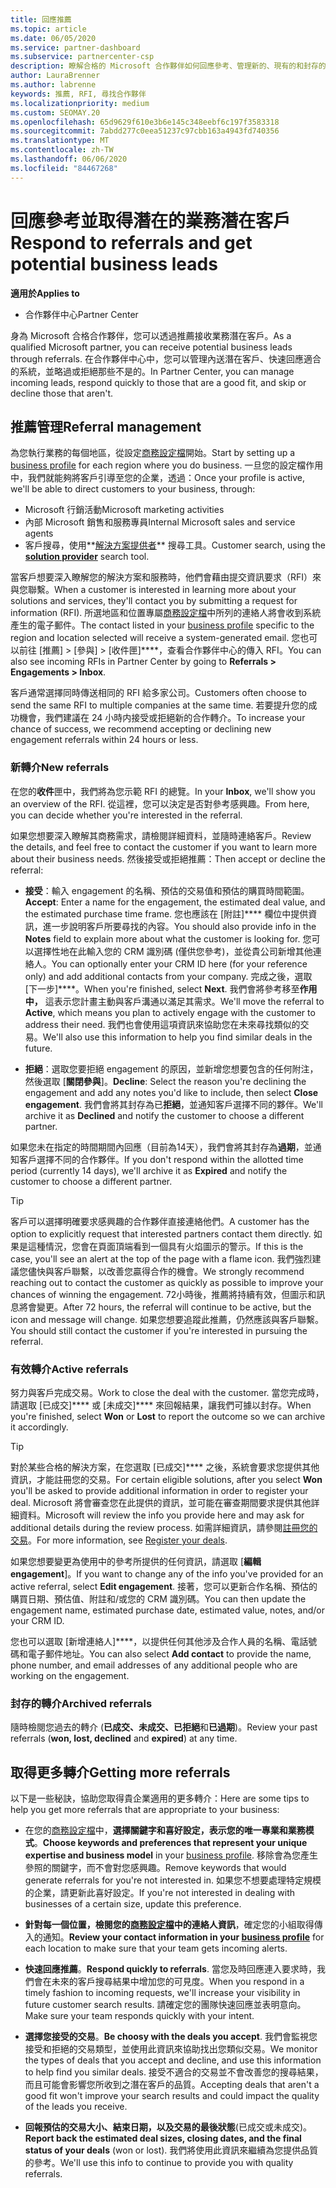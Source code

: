 ```yaml
---
title: 回應推薦
ms.topic: article
ms.date: 06/05/2020
ms.service: partner-dashboard
ms.subservice: partnercenter-csp
description: 瞭解合格的 Microsoft 合作夥伴如何回應參考、管理新的、現有的和封存的參考，並在未來取得更多推薦。
author: LauraBrenner
ms.author: labrenne
keywords: 推薦, RFI, 尋找合作夥伴
ms.localizationpriority: medium
ms.custom: SEOMAY.20
ms.openlocfilehash: 65d9629f610e3b6e145c348eebf6c197f3583318
ms.sourcegitcommit: 7abdd277c0eea51237c97cbb163a4943fd740356
ms.translationtype: MT
ms.contentlocale: zh-TW
ms.lasthandoff: 06/06/2020
ms.locfileid: "84467268"
---
```

# <a name="respond-to-referrals-and-get-potential-business-leads"></a><span data-ttu-id="fc5fa-104">回應參考並取得潛在的業務潛在客戶</span><span class="sxs-lookup"><span data-stu-id="fc5fa-104">Respond to referrals and get potential business leads</span></span>

<span data-ttu-id="fc5fa-105">**適用於**</span><span class="sxs-lookup"><span data-stu-id="fc5fa-105">**Applies to**</span></span>

- <span data-ttu-id="fc5fa-106">合作夥伴中心</span><span class="sxs-lookup"><span data-stu-id="fc5fa-106">Partner Center</span></span>

<span data-ttu-id="fc5fa-107">身為 Microsoft 合格合作夥伴，您可以透過推薦接收業務潛在客戶。</span><span class="sxs-lookup"><span data-stu-id="fc5fa-107">As a qualified Microsoft partner, you can receive potential business leads through referrals.</span></span> <span data-ttu-id="fc5fa-108">在合作夥伴中心中，您可以管理內送潛在客戶、快速回應適合的系統，並略過或拒絕那些不是的。</span><span class="sxs-lookup"><span data-stu-id="fc5fa-108">In Partner Center, you can manage incoming leads, respond quickly to those that are a good fit, and skip or decline those that aren't.</span></span> 

## <a name="referral-management"></a><span data-ttu-id="fc5fa-109">推薦管理</span><span class="sxs-lookup"><span data-stu-id="fc5fa-109">Referral management</span></span>

<span data-ttu-id="fc5fa-110">為您執行業務的每個地區，從設定[商務設定檔](create-a-marketing-profile.md)開始。</span><span class="sxs-lookup"><span data-stu-id="fc5fa-110">Start by setting up a [business profile](create-a-marketing-profile.md) for each region where you do business.</span></span> <span data-ttu-id="fc5fa-111">一旦您的設定檔作用中，我們就能夠將客戶引導至您的企業，透過：</span><span class="sxs-lookup"><span data-stu-id="fc5fa-111">Once your profile is active, we'll be able to direct customers to your business, through:</span></span>

- <span data-ttu-id="fc5fa-112">Microsoft 行銷活動</span><span class="sxs-lookup"><span data-stu-id="fc5fa-112">Microsoft marketing activities</span></span>
- <span data-ttu-id="fc5fa-113">內部 Microsoft 銷售和服務專員</span><span class="sxs-lookup"><span data-stu-id="fc5fa-113">Internal Microsoft sales and service agents</span></span>
- <span data-ttu-id="fc5fa-114">客戶搜尋，使用**[解決方案提供者](https://www.microsoft.com/solution-providers/home)** 搜尋工具。</span><span class="sxs-lookup"><span data-stu-id="fc5fa-114">Customer search, using the **[solution provider](https://www.microsoft.com/solution-providers/home)** search tool.</span></span>

<span data-ttu-id="fc5fa-115">當客戶想要深入瞭解您的解決方案和服務時，他們會藉由提交資訊要求（RFI）來與您聯繫。</span><span class="sxs-lookup"><span data-stu-id="fc5fa-115">When a customer is interested in learning more about your solutions and services, they'll contact you by submitting a request for information (RFI).</span></span> <span data-ttu-id="fc5fa-116">所選地區和位置專屬[商務設定檔](create-a-marketing-profile.md)中所列的連絡人將會收到系統產生的電子郵件。</span><span class="sxs-lookup"><span data-stu-id="fc5fa-116">The contact listed in your [business profile](create-a-marketing-profile.md) specific to the region and location selected will receive a system-generated email.</span></span> <span data-ttu-id="fc5fa-117">您也可以前往 [推薦] > [參與] > [收件匣]\*\*\*\*，查看合作夥伴中心的傳入 RFI。</span><span class="sxs-lookup"><span data-stu-id="fc5fa-117">You can also see incoming RFIs in Partner Center by going to **Referrals > Engagements > Inbox**.</span></span>

<span data-ttu-id="fc5fa-118">客戶通常選擇同時傳送相同的 RFI 給多家公司。</span><span class="sxs-lookup"><span data-stu-id="fc5fa-118">Customers often choose to send the same RFI to multiple companies at the same time.</span></span> <span data-ttu-id="fc5fa-119">若要提升您的成功機會，我們建議在 24 小時内接受或拒絕新的合作轉介。</span><span class="sxs-lookup"><span data-stu-id="fc5fa-119">To increase your chance of success, we recommend accepting or declining new engagement referrals within 24 hours or less.</span></span>

### <a name="new-referrals"></a><span data-ttu-id="fc5fa-120">新轉介</span><span class="sxs-lookup"><span data-stu-id="fc5fa-120">New referrals</span></span>

<span data-ttu-id="fc5fa-121">在您的**收件**匣中，我們將為您示範 RFI 的總覽。</span><span class="sxs-lookup"><span data-stu-id="fc5fa-121">In your **Inbox**, we'll show you an overview of the RFI.</span></span> <span data-ttu-id="fc5fa-122">從這裡，您可以決定是否對參考感興趣。</span><span class="sxs-lookup"><span data-stu-id="fc5fa-122">From here, you can decide whether you're interested in the referral.</span></span>

<span data-ttu-id="fc5fa-123">如果您想要深入瞭解其商務需求，請檢閱詳細資料，並隨時連絡客戶。</span><span class="sxs-lookup"><span data-stu-id="fc5fa-123">Review the details, and feel free to contact the customer if you want to learn more about their business needs.</span></span> <span data-ttu-id="fc5fa-124">然後接受或拒絕推薦：</span><span class="sxs-lookup"><span data-stu-id="fc5fa-124">Then accept or decline the referral:</span></span>

- <span data-ttu-id="fc5fa-125">**接受**：輸入 engagement 的名稱、預估的交易值和預估的購買時間範圍。</span><span class="sxs-lookup"><span data-stu-id="fc5fa-125">**Accept**: Enter a name for the engagement, the estimated deal value, and the estimated purchase time frame.</span></span> <span data-ttu-id="fc5fa-126">您也應該在 [附註]\*\*\*\* 欄位中提供資訊，進一步說明客戶所要尋找的內容。</span><span class="sxs-lookup"><span data-stu-id="fc5fa-126">You should also provide info in the **Notes** field to explain more about what the customer is looking for.</span></span> <span data-ttu-id="fc5fa-127">您可以選擇性地在此輸入您的 CRM 識別碼 (僅供您參考)，並從貴公司新增其他連絡人。</span><span class="sxs-lookup"><span data-stu-id="fc5fa-127">You can optionally enter your CRM ID here (for your reference only) and add additional contacts from your company.</span></span> <span data-ttu-id="fc5fa-128">完成之後，選取 [下一步]\*\*\*\*。</span><span class="sxs-lookup"><span data-stu-id="fc5fa-128">When you're finished, select **Next**.</span></span> <span data-ttu-id="fc5fa-129">我們會將參考移至**作用中，** 這表示您計畫主動與客戶溝通以滿足其需求。</span><span class="sxs-lookup"><span data-stu-id="fc5fa-129">We'll move the referral to **Active**, which means you plan to actively engage with the customer to address their need.</span></span> <span data-ttu-id="fc5fa-130">我們也會使用這項資訊來協助您在未來尋找類似的交易。</span><span class="sxs-lookup"><span data-stu-id="fc5fa-130">We'll also use this information to help you find similar deals in the future.</span></span>

- <span data-ttu-id="fc5fa-131">**拒絕**：選取您要拒絕 engagement 的原因，並新增您想要包含的任何附注，然後選取 [**關閉參與**]。</span><span class="sxs-lookup"><span data-stu-id="fc5fa-131">**Decline**: Select the reason you're declining the engagement and add any notes you'd like to include, then select **Close engagement**.</span></span> <span data-ttu-id="fc5fa-132">我們會將其封存為已**拒絕**，並通知客戶選擇不同的夥伴。</span><span class="sxs-lookup"><span data-stu-id="fc5fa-132">We'll archive it as **Declined** and notify the customer to choose a different partner.</span></span>

<span data-ttu-id="fc5fa-133">如果您未在指定的時間期間內回應（目前為14天），我們會將其封存為**過期**，並通知客戶選擇不同的合作夥伴。</span><span class="sxs-lookup"><span data-stu-id="fc5fa-133">If you don't respond within the allotted time period (currently 14 days), we'll archive it as **Expired** and notify the customer to choose a different partner.</span></span>

> [!TIP]
> <span data-ttu-id="fc5fa-134">客戶可以選擇明確要求感興趣的合作夥伴直接連絡他們。</span><span class="sxs-lookup"><span data-stu-id="fc5fa-134">A customer has the option to explicitly request that interested partners contact them directly.</span></span> <span data-ttu-id="fc5fa-135">如果是這種情況，您會在頁面頂端看到一個具有火焰圖示的警示。</span><span class="sxs-lookup"><span data-stu-id="fc5fa-135">If this is the case, you'll see an alert at the top of the page with a flame icon.</span></span> <span data-ttu-id="fc5fa-136">我們強烈建議您儘快與客戶聯繫，以改善您贏得合作的機會。</span><span class="sxs-lookup"><span data-stu-id="fc5fa-136">We strongly recommend reaching out to contact the customer as quickly as possible to improve your chances of winning the engagement.</span></span> <span data-ttu-id="fc5fa-137">72小時後，推薦將持續有效，但圖示和訊息將會變更。</span><span class="sxs-lookup"><span data-stu-id="fc5fa-137">After 72 hours, the referral will continue to be active, but the icon and message will change.</span></span> <span data-ttu-id="fc5fa-138">如果您想要追蹤此推薦，仍然應該與客戶聯繫。</span><span class="sxs-lookup"><span data-stu-id="fc5fa-138">You should still contact the customer if you're interested in pursuing the referral.</span></span>

### <a name="active-referrals"></a><span data-ttu-id="fc5fa-139">有效轉介</span><span class="sxs-lookup"><span data-stu-id="fc5fa-139">Active referrals</span></span>

<span data-ttu-id="fc5fa-140">努力與客戶完成交易。</span><span class="sxs-lookup"><span data-stu-id="fc5fa-140">Work to close the deal with the customer.</span></span> <span data-ttu-id="fc5fa-141">當您完成時，請選取 [已成交]\*\*\*\* 或 [未成交]\*\*\*\* 來回報結果，讓我們可據以封存。</span><span class="sxs-lookup"><span data-stu-id="fc5fa-141">When you're finished, select **Won** or **Lost** to report the outcome so we can archive it accordingly.</span></span>

> [!TIP]
> <span data-ttu-id="fc5fa-142">對於某些合格的解決方案，在您選取 [已成交]\*\*\*\* 之後，系統會要求您提供其他資訊，才能註冊您的交易。</span><span class="sxs-lookup"><span data-stu-id="fc5fa-142">For certain eligible solutions, after you select **Won** you'll be asked to provide additional information in order to register your deal.</span></span> <span data-ttu-id="fc5fa-143">Microsoft 將會審查您在此提供的資訊，並可能在審查期間要求提供其他詳細資料。</span><span class="sxs-lookup"><span data-stu-id="fc5fa-143">Microsoft will review the info you provide here and may ask for additional details during the review process.</span></span> <span data-ttu-id="fc5fa-144">如需詳細資訊，請參閱[註冊您的交易](register-deals.md)。</span><span class="sxs-lookup"><span data-stu-id="fc5fa-144">For more information, see [Register your deals](register-deals.md).</span></span>

<span data-ttu-id="fc5fa-145">如果您想要變更為使用中的參考所提供的任何資訊，請選取 [**編輯 engagement**]。</span><span class="sxs-lookup"><span data-stu-id="fc5fa-145">If you want to change any of the info you've provided for an active referral, select **Edit engagement**.</span></span> <span data-ttu-id="fc5fa-146">接著，您可以更新合作名稱、預估的購買日期、預估值、附註和/或您的 CRM 識別碼。</span><span class="sxs-lookup"><span data-stu-id="fc5fa-146">You can then update the engagement name, estimated purchase date, estimated value, notes, and/or your CRM ID.</span></span>

<span data-ttu-id="fc5fa-147">您也可以選取 [新增連絡人]\*\*\*\*，以提供任何其他涉及合作人員的名稱、電話號碼和電子郵件地址。</span><span class="sxs-lookup"><span data-stu-id="fc5fa-147">You can also select **Add contact** to provide the name, phone number, and email addresses of any additional people who are working on the engagement.</span></span>


### <a name="archived-referrals"></a><span data-ttu-id="fc5fa-148">封存的轉介</span><span class="sxs-lookup"><span data-stu-id="fc5fa-148">Archived referrals</span></span>

<span data-ttu-id="fc5fa-149">隨時檢閱您過去的轉介 (**已成交、未成交、已拒絕**和**已過期**)。</span><span class="sxs-lookup"><span data-stu-id="fc5fa-149">Review your past referrals (**won, lost, declined** and **expired**) at any time.</span></span> 

## <a name="getting-more-referrals"></a><span data-ttu-id="fc5fa-150">取得更多轉介</span><span class="sxs-lookup"><span data-stu-id="fc5fa-150">Getting more referrals</span></span>

<span data-ttu-id="fc5fa-151">以下是一些秘訣，協助您取得貴企業適用的更多轉介：</span><span class="sxs-lookup"><span data-stu-id="fc5fa-151">Here are some tips to help you get more referrals that are appropriate to your business:</span></span>

- <span data-ttu-id="fc5fa-152">在您的[商務設定檔](create-a-marketing-profile.md)中，**選擇關鍵字和喜好設定，表示您的唯一專業和業務模式**。</span><span class="sxs-lookup"><span data-stu-id="fc5fa-152">**Choose keywords and preferences that represent your unique expertise and business model** in your [business profile](create-a-marketing-profile.md).</span></span> <span data-ttu-id="fc5fa-153">移除會為您產生參照的關鍵字，而不會對您感興趣。</span><span class="sxs-lookup"><span data-stu-id="fc5fa-153">Remove keywords that would generate referrals for you're not interested in.</span></span> <span data-ttu-id="fc5fa-154">如果您不想要處理特定規模的企業，請更新此喜好設定。</span><span class="sxs-lookup"><span data-stu-id="fc5fa-154">If you're not interested in dealing with businesses of a certain size, update this preference.</span></span>

- <span data-ttu-id="fc5fa-155">**針對每一個位置，檢閱您的[商務設定檔](create-a-marketing-profile.md)中的連絡人資訊**，確定您的小組取得傳入的通知。</span><span class="sxs-lookup"><span data-stu-id="fc5fa-155">**Review your contact information in your [business profile](create-a-marketing-profile.md)** for each location to make sure that your team gets incoming alerts.</span></span>

- <span data-ttu-id="fc5fa-156">**快速回應推薦**。</span><span class="sxs-lookup"><span data-stu-id="fc5fa-156">**Respond quickly to referrals**.</span></span> <span data-ttu-id="fc5fa-157">當您及時回應連入要求時，我們會在未來的客戶搜尋結果中增加您的可見度。</span><span class="sxs-lookup"><span data-stu-id="fc5fa-157">When you respond in a timely fashion to incoming requests, we'll increase your visibility in future customer search results.</span></span> <span data-ttu-id="fc5fa-158">請確定您的團隊快速回應並表明意向。</span><span class="sxs-lookup"><span data-stu-id="fc5fa-158">Make sure your team responds quickly with your intent.</span></span>

- <span data-ttu-id="fc5fa-159">**選擇您接受的交易**。</span><span class="sxs-lookup"><span data-stu-id="fc5fa-159">**Be choosy with the deals you accept**.</span></span> <span data-ttu-id="fc5fa-160">我們會監視您接受和拒絕的交易類型，並使用此資訊來協助找出您類似交易。</span><span class="sxs-lookup"><span data-stu-id="fc5fa-160">We monitor the types of deals that you accept and decline, and use this information to help find you similar deals.</span></span> <span data-ttu-id="fc5fa-161">接受不適合的交易並不會改善您的搜尋結果，而且可能會影響您所收到之潛在客戶的品質。</span><span class="sxs-lookup"><span data-stu-id="fc5fa-161">Accepting deals that aren't a good fit won't improve your search results and could impact the quality of the leads you receive.</span></span>

- <span data-ttu-id="fc5fa-162">**回報預估的交易大小、結束日期，以及交易的最後狀態**(已成交或未成交)。</span><span class="sxs-lookup"><span data-stu-id="fc5fa-162">**Report back the estimated deal sizes, closing dates, and the final status of your deals** (won or lost).</span></span> <span data-ttu-id="fc5fa-163">我們將使用此資訊來繼續為您提供品質的參考。</span><span class="sxs-lookup"><span data-stu-id="fc5fa-163">We'll use this info to continue to provide you with quality referrals.</span></span>
